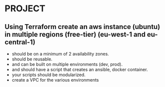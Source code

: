 # PROJECT 

## Using Terraform create an aws instance (ubuntu) in multiple regions (free-tier) (eu-west-1 and eu-central-1) 
- should be on a minimum of 2 availability zones.
- should be reusable.
- and can be built on multiple environments (dev, prod).
- and should have a script that creates an ansible, docker container.
- your scripts should be modularized.
- create a VPC for the various environments
